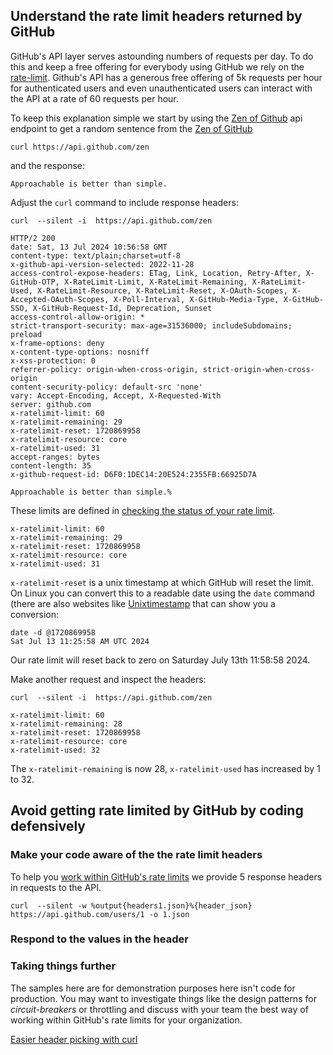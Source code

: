 ## Understand the rate limit headers returned by GitHub

GitHub's API layer serves astounding numbers of requests per day. To do this and keep a free offering for everybody using GitHub we rely on the [rate-limit](https://docs.github.com/en/rest/using-the-rest-api/rate-limits-for-the-rest-api?apiVersion=2022-11-28). Github's API has a generous free offering of 5k requests per hour for authenticated users and even unauthenticated users can interact with the API at a rate of 60 requests per hour.

To keep this explanation simple we start by using the [Zen of Github](https://docs.github.com/en/rest/meta/meta?apiVersion=2022-11-28#get-the-zen-of-github) api endpoint to get a random sentence from the [Zen of GitHub](https://ben.balter.com/2015/08/12/the-zen-of-github/)

```
curl https://api.github.com/zen
```
and the response:
```
Approachable is better than simple.
```

Adjust the `curl` command to include response headers:

```
curl  --silent -i  https://api.github.com/zen
```

```
HTTP/2 200 
date: Sat, 13 Jul 2024 10:56:58 GMT
content-type: text/plain;charset=utf-8
x-github-api-version-selected: 2022-11-28
access-control-expose-headers: ETag, Link, Location, Retry-After, X-GitHub-OTP, X-RateLimit-Limit, X-RateLimit-Remaining, X-RateLimit-Used, X-RateLimit-Resource, X-RateLimit-Reset, X-OAuth-Scopes, X-Accepted-OAuth-Scopes, X-Poll-Interval, X-GitHub-Media-Type, X-GitHub-SSO, X-GitHub-Request-Id, Deprecation, Sunset
access-control-allow-origin: *
strict-transport-security: max-age=31536000; includeSubdomains; preload
x-frame-options: deny
x-content-type-options: nosniff
x-xss-protection: 0
referrer-policy: origin-when-cross-origin, strict-origin-when-cross-origin
content-security-policy: default-src 'none'
vary: Accept-Encoding, Accept, X-Requested-With
server: github.com
x-ratelimit-limit: 60
x-ratelimit-remaining: 29
x-ratelimit-reset: 1720869958
x-ratelimit-resource: core
x-ratelimit-used: 31
accept-ranges: bytes
content-length: 35
x-github-request-id: D6F0:1DEC14:20E524:2355FB:66925D7A

Approachable is better than simple.%   
```

These limits are defined in [checking the status of your rate limit](https://docs.github.com/en/rest/using-the-rest-api/rate-limits-for-the-rest-api?apiVersion=2022-11-28#checking-the-status-of-your-rate-limit). 

```
x-ratelimit-limit: 60
x-ratelimit-remaining: 29
x-ratelimit-reset: 1720869958
x-ratelimit-resource: core
x-ratelimit-used: 31
```

`x-ratelimit-reset` is a unix timestamp at which GitHub will reset the limit. On Linux you can convert this to a readable date using the `date` command (there are also websites like [Unixtimestamp](https://www.unixtimestamp.com/) that can show you a conversion:

```
date -d @1720869958
Sat Jul 13 11:25:58 AM UTC 2024
```

Our rate limit will reset back to zero on Saturday July 13th 11:58:58 2024.

Make another request and inspect the headers:

```
curl  --silent -i  https://api.github.com/zen
```

```
x-ratelimit-limit: 60
x-ratelimit-remaining: 28
x-ratelimit-reset: 1720869958
x-ratelimit-resource: core
x-ratelimit-used: 32
```

The `x-ratelimit-remaining` is now 28, `x-ratelimit-used` has increased by 1 to 32. 

## Avoid getting rate limited by GitHub by coding defensively

### Make your code aware of the the rate limit headers
To help you [work within GitHub's rate limits](https://docs.github.com/en/rest/using-the-rest-api/rate-limits-for-the-rest-api?apiVersion=2022-11-28#checking-the-status-of-your-rate-limit) we provide 5 response headers in requests to the API.

```
curl  --silent -w %output{headers1.json}%{header_json}  https://api.github.com/users/1 -o 1.json
```
 
### Respond to the values in the header

### Taking things further
The samples here are for demonstration purposes here isn't code for production. You may want to investigate things like the design patterns for *circuit-breakers* or throttling and discuss with your team the best way of working within GitHub's rate limits for your organization.

[Easier header picking with curl](https://daniel.haxx.se/blog/2022/03/24/easier-header-picking-with-curl/)
